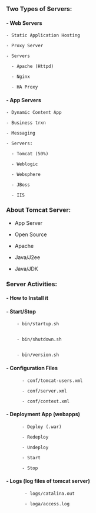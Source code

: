 ### Two Types of Servers:

#### - Web Servers

    - Static Application Hosting
    
    - Proxy Server
    
    - Servers
    
      - Apache (Httpd)
      
      - Nginx
      
      - HA Proxy
      
#### - App Servers

    - Dynamic Content App
    
    - Business trxn
    
    - Messaging
    
    - Servers:
    
      - Tomcat (50%)
      
      - Weblogic
      
      - Websphere
      
      - JBoss
      
      - IIS
      

### About Tomcat Server:

  - App Server
  
  - Open Source
  
  - Apache
  
  - Java/J2ee
  
  - Java/JDK
  

### Server Activities:

####  - How to Install it


####  - Start/Stop


        - bin/startup.sh


        - bin/shutdown.sh


        - bin/version.sh


####   - Configuration Files

          - conf/tomcat-users.xml
          
          - conf/server.xml
          
          - conf/context.xml
        
####    - Deployment App (webapps)

          - Deploy (.war)
          
          - Redeploy
          
          - Undeploy
          
          - Start
          
          - Stop
          
####    - Logs (log files of tomcat server)

           - logs/catalina.out
           
           - loga/access.log
